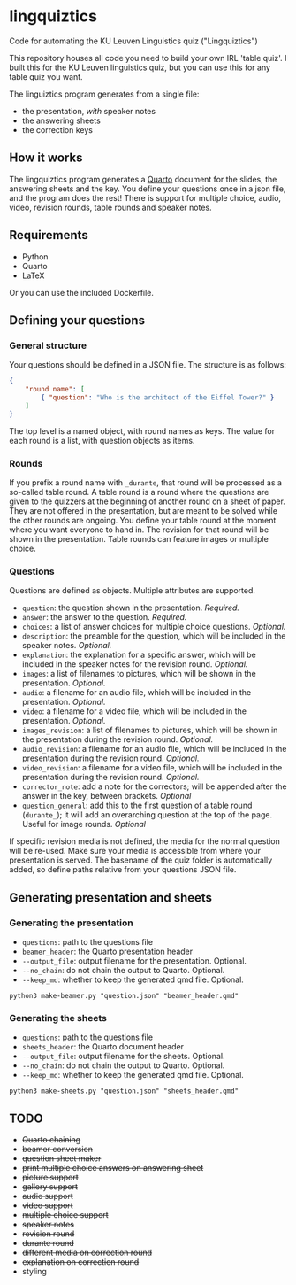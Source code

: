 # lingquiztics
Code for automating the KU Leuven Linguistics quiz ("Lingquiztics")

This repository houses all code you need to build your own IRL 'table quiz'. I built this for the KU Leuven linguistics quiz, but you can use this for any table quiz you want.

The linguiztics program generates from a single file:

- the presentation, *with* speaker notes
- the answering sheets
- the correction keys

## How it works

The lingquiztics program generates a [Quarto](https://quarto.org/) document for the slides, the answering sheets and the key. You define your questions once in a json file, and the program does the rest! There is support for multiple choice, audio, video, revision rounds, table rounds and speaker notes.

## Requirements

- Python
- Quarto
- LaTeX

Or you can use the included Dockerfile.

## Defining your questions

### General structure

Your questions should be defined in a JSON file. The structure is as follows:

```json
{
    "round name": [
        { "question": "Who is the architect of the Eiffel Tower?" }
    ]
}
```

The top level is a named object, with round names as keys. The value for each round is a list, with question objects as items.

### Rounds

If you prefix a round name with `_durante`, that round will be processed as a so-called table round. A table round is a round where the questions are given to the quizzers at the beginning of another round on a sheet of paper. They are not offered in the presentation, but are meant to be solved while the other rounds are ongoing. You define your table round at the moment where you want everyone to hand in. The revision for that round will be shown in the presentation. Table rounds can feature images or multiple choice.

### Questions

Questions are defined as objects. Multiple attributes are supported.

- `question`: the question shown in the presentation. *Required.*
- `answer`: the answer to the question. *Required.*
- `choices`: a list of answer choices for multiple choice questions. *Optional.*
- `description`: the preamble for the question, which will be included in the speaker notes. *Optional.*
- `explanation`: the explanation for a specific answer, which will be included in the speaker notes for the revision round. *Optional.*
- `images`: a list of filenames to pictures, which will be shown in the presentation. *Optional.*
- `audio`: a filename for an audio file, which will be included in the presentation. *Optional.*
- `video`: a filename for a video file, which will be included in the presentation. *Optional.*
- `images_revision`: a list of filenames to pictures, which will be shown in the presentation during the revision round. *Optional.*
- `audio_revision`: a filename for an audio file, which will be included in the presentation during the revision round. *Optional.*
- `video_revision`: a filename for a video file, which will be included in the presentation during the revision round. *Optional.*
- `corrector_note`: add a note for the correctors; will be appended after the answer in the key, between brackets. *Optional*
- `question_general`: add this to the first question of a table round (`durante_`); it will add an overarching question at the top of the page. Useful for image rounds. *Optional*

If specific revision media is not defined, the media for the normal question will be re-used. Make sure your media is accessible from where your presentation is served. The basename of the quiz folder is automatically added, so define paths relative from your questions JSON file.

## Generating presentation and sheets

### Generating the presentation

- `questions`: path to the questions file
- `beamer_header`: the Quarto presentation header
- `--output_file`: output filename for the presentation. Optional.
- `--no_chain`: do not chain the output to Quarto. Optional.
- `--keep_md`: whether to keep the generated qmd file. Optional.

```
python3 make-beamer.py "question.json" "beamer_header.qmd"
```

### Generating the sheets

- `questions`: path to the questions file
- `sheets_header`: the Quarto document header
- `--output_file`: output filename for the sheets. Optional.
- `--no_chain`: do not chain the output to Quarto. Optional.
- `--keep_md`: whether to keep the generated qmd file. Optional.

```
python3 make-sheets.py "question.json" "sheets_header.qmd"
```

## TODO

- ~~Quarto chaining~~
- ~~beamer conversion~~
- ~~question sheet maker~~
- ~~print multiple choice answers on answering sheet~~
- ~~picture support~~
- ~~gallery support~~
- ~~audio support~~
- ~~video support~~
- ~~multiple choice support~~
- ~~speaker notes~~
- ~~revision round~~
- ~~durante round~~
- ~~different media on correction round~~
- ~~explanation on correction round~~
- styling